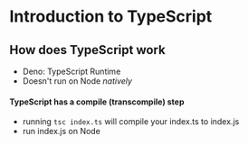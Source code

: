 # Introduction to TypeScript

## How does TypeScript work
- Deno: TypeScript Runtime
- Doesn't run on Node *natively*

#### TypeScript has a compile (transcompile) step
- running `tsc index.ts` will compile your index.ts to index.js
- run index.js on Node